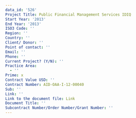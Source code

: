 ```yaml
---
data_id: '526'
Project Title: Public Financial Management Services IDIQ
Start Year: '2013'
End Year: '2013'
ISO3 Code: ''
Region: ''
Country: ''
Client/ Donor: ''
Point of contact: ''
Email: ''
Phone: ''
Current Project? (Y/N): ''
Practice Area:
  - ''
Prime: x
Contract Value USD: ''
Contract Number: AID-OAA-I-12-00040
Sub: ''
Link: ''
Link to the document file: Link
Document Title: ''
Subcontract Number/Order Number/Grant Number: ''
---
```

